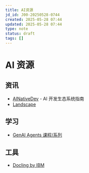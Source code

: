 ```yaml
---
title: AI资源
jd_id: J00-20250528-0744
created: 2025-05-28 07:44
updated: 2025-05-28 07:44
type: note
status: draft
tags: []
---
```


# AI 资源

## 资讯

- [AINativeDev](https://landscape.ainativedev.io/) - AI 开发生态系统指南
- [Landscape](https://landscape.ainativedev.io/)

## 学习

- [GenAI Agents 课程/系列](https://github.com/NirDiamant/GenAI_Agents)

## 工具

- [Docling by IBM](https://github.com/DS4SD/docling)
